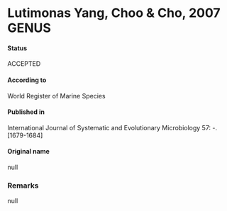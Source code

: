 # Lutimonas Yang, Choo & Cho, 2007 GENUS

#### Status
ACCEPTED

#### According to
World Register of Marine Species

#### Published in
International Journal of Systematic and Evolutionary Microbiology 57: -. [1679-1684]

#### Original name
null

### Remarks
null